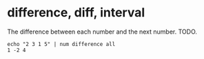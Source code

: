 # difference, diff, interval

The difference between each number and the next number. TODO.

    echo "2 3 1 5" | num difference all
    1 -2 4
